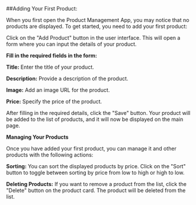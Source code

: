##Adding Your First Product:  

When you first open the Product Management App, you may notice that no products are displayed. To get started, you need to add your first product:  

Click on the "Add Product" button in the user interface. This will open a form where you can input the details of your product.

**Fill in the required fields in the form:**  

**Title:** Enter the title of your product.  

**Description:** Provide a description of the product.  

**Image:** Add an image URL for the product.  

**Price:** Specify the price of the product.  
  
After filling in the required details, click the "Save" button. Your product will be added to the list of products, and it will now be displayed on the main page.

**Managing Your Products**  

Once you have added your first product, you can manage it and other products with the following actions:  

**Sorting:** You can sort the displayed products by price. Click on the "Sort" button to toggle between sorting by price from low to high or high to low.  

**Deleting Products:** If you want to remove a product from the list, click the "Delete" button on the product card. The product will be deleted from the list.  


